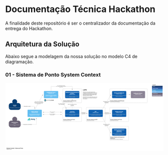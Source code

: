 # Documentação Técnica Hackathon

A finalidade deste repositório é ser o centralizador da documentação da entrega do Hackathon.

## Arquitetura da Solução

Abaixo segue a modelagem da nossa solução no modelo C4 de diagramação.

### 01 - Sistema de Ponto System Context

![alt text](docs/01-ponto-system-context.png)